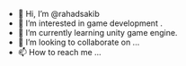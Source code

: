 - 👋 Hi, I’m @rahadsakib
- 👀 I’m interested in game development .
- 🌱 I’m currently learning unity game engine.
- 💞️ I’m looking to collaborate on ...
- 📫 How to reach me ...

<!---
rahadsakib/rahadsakib is a ✨ special ✨ repository because its `README.md` (this file) appears on your GitHub profile.
You can click the Preview link to take a look at your changes.
--->
